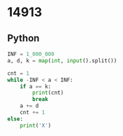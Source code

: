 # 14913

## Python

```python
INF = 1_000_000
a, d, k = map(int, input().split())

cnt = 1
while -INF < a < INF:
    if a == k:
        print(cnt)
        break
    a += d
    cnt += 1
else:
    print('X')

```
